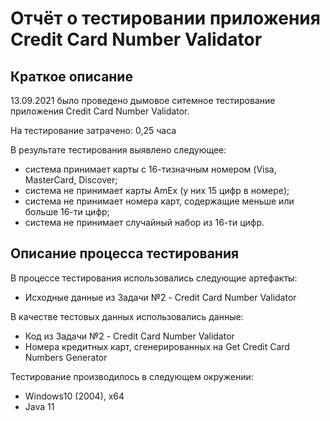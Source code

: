 # Отчёт о тестировании приложения Credit Card Number Validator

## Краткое описание

13.09.2021 было проведено дымовое ситемное тестирование приложения Credit Card Number Validator.

На тестирование затрачено: 0,25 часа

В результате тестирования выявлено следующее:
* система принимает карты с 16-тизначным номером (Visa, MasterCard, Discover;
* система не принимает карты AmEx (у них 15 цифр в номере);
* система не принимает номера карт, содержащие меньше или больше 16-ти цифр;
* система не принимает случайный набор из 16-ти цифр.

## Описание процесса тестирования

В процессе тестирования использовались следующие артефакты:
* Исходные данные из Задачи №2 - Credit Card Number Validator

В качестве тестовых данных использовались данные:
* Код из Задачи №2 - Credit Card Number Validator
* Номера кредитных карт, сгенерированных на Get Credit Card Numbers Generator

Тестирование производилось в следующем окружении:
* Windows10 (2004), х64
* Java 11